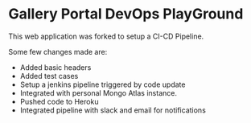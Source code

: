 # Gallery Portal DevOps PlayGround
This web application was forked to setup a CI-CD Pipeline.

Some few changes made are:
- Added basic headers
- Added test cases
- Setup a jenkins pipeline triggered by code update
- Integrated with personal Mongo Atlas instance. 
- Pushed code to Heroku
- Integrated pipeline with slack and email for notifications



